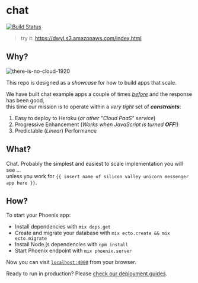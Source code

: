 # chat

[![Build Status](https://travis-ci.org/dwyl/chat.svg?branch=master)](https://travis-ci.org/dwyl/chat)
<!--
[![codecov](https://codecov.io/gh/dwyl/chat/branch/master/graph/badge.svg)](https://codecov.io/gh/dwyl/chat)
[![Code Climate](https://codeclimate.com/github/dwyl/chat/badges/gpa.svg)](https://codeclimate.com/github/dwyl/chat)
[![Dependency Status](https://david-dm.org/dwyl/chat.svg)](https://david-dm.org/dwyl/chat)
[![devDependency Status](https://david-dm.org/dwyl/chat/dev-status.svg)](https://david-dm.org/dwyl/chat#info=devDependencies)
-->


> try it: https://dwyl.s3.amazonaws.com/index.html

## Why?

![there-is-no-cloud-1920](https://cloud.githubusercontent.com/assets/194400/14860763/1b723cb8-0ca2-11e6-9112-5593228db117.png)

This repo is designed as a *showcase* for how to build apps that scale.

We have built chat example apps a couple of times
[*before*](https://github.com/dwyl/hapi-socketio-redis-chat-example)
and the response has been good,  
this time our mission is to operate within a *very tight* set of ***constraints***:

1. Easy to deploy to Heroku (_or other "Cloud PaaS" service_)
2. Progressive Enhancement (_Works when JavaScript is turned **OFF**_!)
3. Predictable (*Linear*) Performance

## What?

Chat. Probably the simplest and easiest to scale implementation you will see ...  
unless you work
for `{{ insert name of silicon valley unicorn messenger app here }}`.

## How?

To start your Phoenix app:

  * Install dependencies with `mix deps.get`
  * Create and migrate your database with `mix ecto.create && mix ecto.migrate`
  * Install Node.js dependencies with `npm install`
  * Start Phoenix endpoint with `mix phoenix.server`

Now you can visit [`localhost:4000`](http://localhost:4000) from your browser.

Ready to run in production? Please [check our deployment guides](http://www.phoenixframework.org/docs/deployment).
